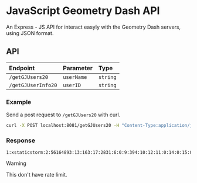 # JavaScript Geometry Dash API

An Express - JS API for interact easyly with the Geometry Dash servers, using JSON format.

## API

|Endpoint|Parameter|Type|
|:-------|:--------|:---|
|`/getGJUsers20`|`userName`|`string`|
|`/getGJUserInfo20`|`userID`|`string`|

### Example

Send a post request to `/getGJUsers20` with curl.

```sh
curl -X POST localhost:8081/getGJUsers20 -H "Content-Type:application/json" -d "{\"userName\": \"xstaticstorm\"}"
```

### Response

```
1:xstaticstorm:2:56164893:13:163:17:2831:6:0:9:394:10:12:11:0:14:0:15:0:16:7843252:3:20232:52:211:8:10:4:1029#999:0:10
```

> [!WARNING]
> This don't have rate limit.